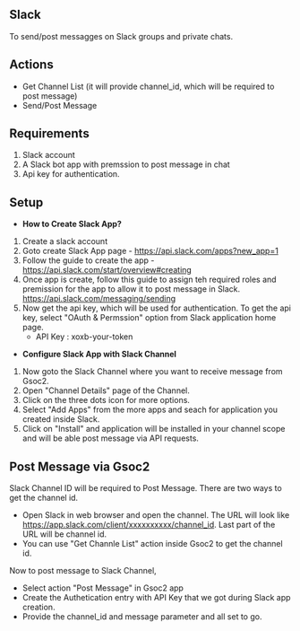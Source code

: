## Slack 
To send/post messagges on Slack groups and private chats.

## Actions
- Get Channel List (it will provide channel_id, which will be required to post message)
- Send/Post Message

## Requirements

1. Slack account
2. A Slack bot app with premssion to post message in chat
3. Api key for authentication. 

## Setup

- __How to Create Slack App?__
1. Create a slack account
2. Goto create Slack App page - https://api.slack.com/apps?new_app=1
3. Follow the guide to create the app - https://api.slack.com/start/overview#creating
4. Once app is create, follow this guide to assign teh required roles and premission for the app to allow it to post message in Slack. https://api.slack.com/messaging/sending
5. Now get the api key, which will be used for authentication. To get the api key, select "OAuth & Permssion" option from Slack application home page.
   - API Key : xoxb-your-token

- __Configure Slack App with Slack Channel__
1. Now goto the Slack Channel where you want to receive message from Gsoc2.
2. Open "Channel Details" page of the Channel.
3.  Click on the three dots icon for more options.
4. Select "Add Apps" from the more apps and seach for application you created inside Slack.
5. Click on "Install" and application will be installed in your channel scope and will be able post message via API requests.

## Post Message via Gsoc2
Slack Channel ID will be required to Post Message. There are two ways to get the channel id.

- Open Slack in web browser and open the channel. The URL will look like https://app.slack.com/client/xxxxxxxxxx/channel_id. Last part of the URL will be channel id.
- You can use "Get Channle List" action inside Gsoc2 to get the channel id.

Now to post message to Slack Channel,

- Select action "Post Message" in Gsoc2 app
- Create the Authetication entry with API Key that we got during Slack app creation.
- Provide the channel_id and message parameter and all set to go.
